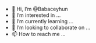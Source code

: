 - 👋 Hi, I’m @Babaceyhun
- 👀 I’m interested in ...
- 🌱 I’m currently learning ...
- 💞️ I’m looking to collaborate on ...
- 📫 How to reach me ...

<!---
Babaceyhun/Babaceyhun is a ✨ special ✨ repository because its `README.md` (this file) appears on your GitHub profile.
You can click the Preview link to take a look at your changes.
--->
